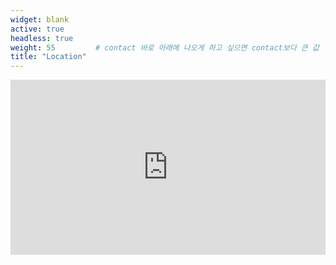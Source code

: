 ```yaml
---
widget: blank
active: true
headless: true
weight: 55         # contact 바로 아래에 나오게 하고 싶으면 contact보다 큰 값
title: "Location"
---
```


<iframe
  src="https://www.google.com/maps?q=전북대학교&output=embed"
  width="100%" height="280" style="border:0;" loading="lazy"
  referrerpolicy="no-referrer-when-downgrade"></iframe>
